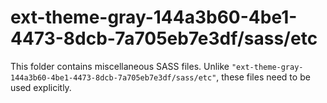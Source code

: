 # ext-theme-gray-144a3b60-4be1-4473-8dcb-7a705eb7e3df/sass/etc

This folder contains miscellaneous SASS files. Unlike `"ext-theme-gray-144a3b60-4be1-4473-8dcb-7a705eb7e3df/sass/etc"`, these files
need to be used explicitly.
